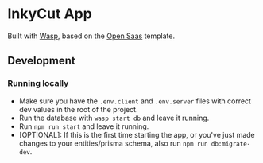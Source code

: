 # InkyCut App

Built with [Wasp](https://wasp.sh), based on the [Open Saas](https://opensaas.sh) template.

## Development

### Running locally
 - Make sure you have the `.env.client` and `.env.server` files with correct dev values in the root of the project.
 - Run the database with `wasp start db` and leave it running.
 - Run `npm run start` and leave it running.
 - [OPTIONAL]: If this is the first time starting the app, or you've just made changes to your entities/prisma schema, also run `npm run db:migrate-dev`.

